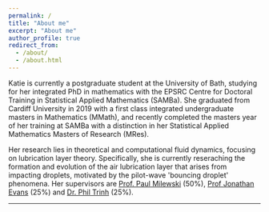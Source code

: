 ```yaml
---
permalink: /
title: "About me"
excerpt: "About me"
author_profile: true
redirect_from: 
  - /about/
  - /about.html
---
```


Katie is currently a postgraduate student at the University of Bath, studying for her integrated PhD in mathematics with the EPSRC Centre for Doctoral Training in Statistical Applied Mathematics (SAMBa). She graduated from Cardiff University in 2019 with a first class integrated undergraduate masters in Mathematics (MMath), and recently completed the masters year of her training at SAMBa with a distinction in her Statistical Applied Mathematics Masters of Research (MRes). 

Her research lies in theoretical and computational fluid dynamics, focusing on lubrication layer theory. Specifically, she is currently reseraching the formation and evolution of the air lubrication layer that arises from impacting droplets, motivated by the pilot-wave 'bouncing droplet' phenomena. Her supervisors are [Prof. Paul Milewski](https://researchportal.bath.ac.uk/en/persons/paul-milewski/) (50%), [Prof Jonathan Evans](https://people.bath.ac.uk/masjde) (25%) and [Dr. Phil Trinh](https://http://www.ptrinh.com/) (25%).


---


